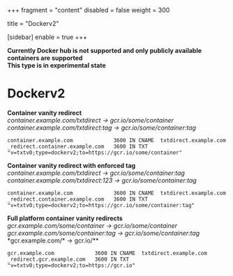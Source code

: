 +++
fragment = "content"
disabled = false
weight = 300

title = "Dockerv2"

[sidebar]
  enable = true
+++

**Currently Docker hub is not supported and only publicly available containers are supported**  
**This type is in experimental state**

# Dockerv2

**Container vanity redirect**  
_container.example.com/txtdirect -> gcr.io/some/container_
_container.example.com/txtdirect:tag -> gcr.io/some/container:tag_

```
container.example.com             3600 IN CNAME  txtdirect.example.com
_redirect.container.example.com   3600 IN TXT    "v=txtv0;type=dockerv2;to=https://gcr.io/some/container"
```

**Container vanity redirect with enforced tag**  
_container.example.com/txtdirect -> gcr.io/some/container:tag_  
_container.example.com/txtdirect:123 -> gcr.io/some/container:tag_

```
container.example.com             3600 IN CNAME  txtdirect.example.com
_redirect.container.example.com   3600 IN TXT    "v=txtv0;type=dockerv2;to=https://gcr.io/some/container:tag"
```

**Full platform container vanity redirects**  
_gcr.example.com/some/container -> gcr.io/some/container_  
_gcr.example.com/some/container:tag -> gcr.io/some/container:tag_  
\*gcr.example.com/\* -> gcr.io/\*\*

```
gcr.example.com             3600 IN CNAME  txtdirect.example.com
_redirect.gcr.example.com   3600 IN TXT    "v=txtv0;type=dockerv2;to=https://gcr.io"
```

